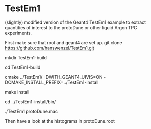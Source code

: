 # TestEm1
(slightly) modified version of the Geant4 TestEm1 example to extract quantities of interest to the  protoDune or other liquid Argon TPC experiments.

First make sure that root and geant4 are set up. 
git clone https://github.com/hanswenzel/TestEm1.git

mkdir TestEm1-build 

cd TestEm1-build

cmake ../TestEm1/  -DWITH_GEANT4_UIVIS=ON -DCMAKE_INSTALL_PREFIX=../TestEm1-install

make install

cd ../TestEm1-install/bin/

./TestEm1 protoDune.mac


Then have a look at the histograms in protoDune.root
